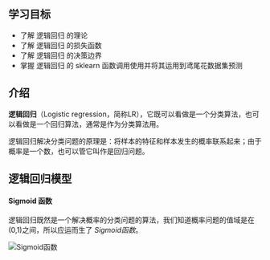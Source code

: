 ## 学习目标
* 了解 逻辑回归 的理论
* 了解 逻辑回归 的损失函数
* 了解 逻辑回归 的决策边界
* 掌握 逻辑回归 的 sklearn 函数调用使用并将其运用到鸢尾花数据集预测

## 介绍
**逻辑回归**（Logistic regression，简称LR），它既可以看做是一个分类算法，也可以看做是一个回归算法，通常是作为分类算法用。

逻辑回归解决分类问题的原理是：将样本的特征和样本发生的概率联系起来；由于概率是一个数，也可以管它叫作是回归问题。

## 逻辑回归模型
#### Sigmoid 函数
逻辑回归既然是一个解决概率的分类问题的算法，我们知道概率问题的值域是在(0,1)之间，所以应运而生了 *Sigmoid函数*。

![Sigmoid函数](https://github.com/msqming/playML/blob/master/img/01.png)



